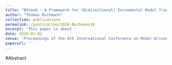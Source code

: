 ```yaml
---
title: "BXtend - A Framework for (Bidirectional) Incremental Model Transformations"
author: "Thomas Buchmann"
collection: publications
permalink: /publication/2018-Buchmann18
excerpt: 'This paper is about '
date: 2018-01-01
venue: 'Proceedings of the 6th International Conference on Model-Driven Engineering and Software Development, MODELSWARD 2018, Funchal, Madeira - Portugal, January 22-24, 2018'
paperurl: ''
---
```


#Abstract
